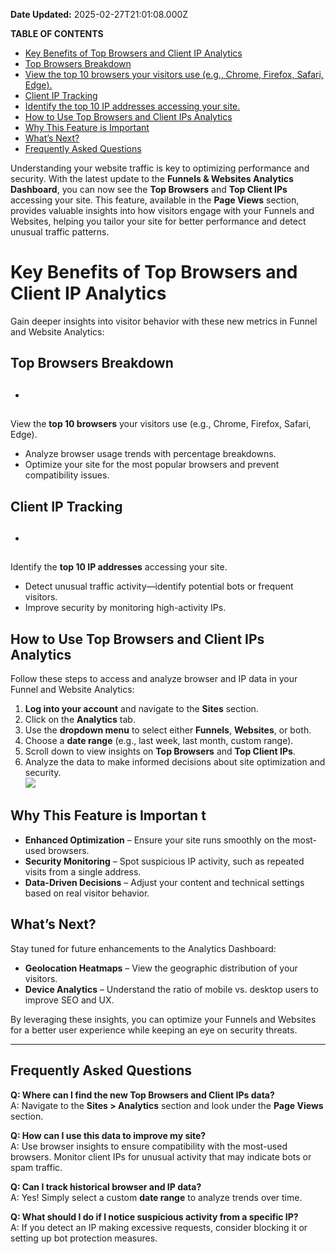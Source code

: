 **Date Updated:** 2025-02-27T21:01:08.000Z

**TABLE OF CONTENTS**

* [Key Benefits of Top Browsers and Client IP Analytics](#Key-Benefits-of-Top-Browsers-and-Client-IP-Analytics)[](#Top-Browsers-Breakdown)
* [Top Browsers Breakdown](#Top-Browsers-Breakdown)[](#View-the%C2%A0top-10-browsers%C2%A0your-visitors-use-%28e.g.,-Chrome,-Firefox,-Safari,-Edge%29.)
* [View the top 10 browsers your visitors use (e.g., Chrome, Firefox, Safari, Edge).](#View-the%C2%A0top-10-browsers%C2%A0your-visitors-use-%28e.g.,-Chrome,-Firefox,-Safari,-Edge%29.)
* [Client IP Tracking](#Client-IP-Tracking)[](#Identify-the%C2%A0top-10-IP-addresses%C2%A0accessing-your-site.)
* [Identify the top 10 IP addresses accessing your site.](#Identify-the%C2%A0top-10-IP-addresses%C2%A0accessing-your-site.)[](#How-to-Use-Top-Browsers-and-Client-IPs-Analytics)
* [How to Use Top Browsers and Client IPs Analytics](#How-to-Use-Top-Browsers-and-Client-IPs-Analytics)[](#Why-This-Feature-is-Important)
* [Why This Feature is Important](#Why-This-Feature-is-Important)[](#What%E2%80%99s-Next?)
* [What’s Next?](#What%E2%80%99s-Next?)[](#Frequently-Asked-Questions)
* [Frequently Asked Questions](#Frequently-Asked-Questions)

  
Understanding your website traffic is key to optimizing performance and security. With the latest update to the **Funnels & Websites Analytics Dashboard**, you can now see the **Top Browsers** and **Top Client IPs** accessing your site. This feature, available in the **Page Views** section, provides valuable insights into how visitors engage with your Funnels and Websites, helping you tailor your site for better performance and detect unusual traffic patterns.

  
# **Key Benefits of Top Browsers and Client IP Analytics**

Gain deeper insights into visitor behavior with these new metrics in Funnel and Website Analytics:

  
## **Top Browsers Breakdown**

* ##  
View the **top 10 browsers** your visitors use (e.g., Chrome, Firefox, Safari, Edge).
* Analyze browser usage trends with percentage breakdowns.
* Optimize your site for the most popular browsers and prevent compatibility issues.

## **Client IP Tracking**

* ##  
Identify the **top 10 IP addresses** accessing your site.
* Detect unusual traffic activity—identify potential bots or frequent visitors.
* Improve security by monitoring high-activity IPs.

## **How to Use Top Browsers and Client IPs Analytics**

Follow these steps to access and analyze browser and IP data in your Funnel and Website Analytics:

1. **Log into your account** and navigate to the **Sites** section.
2. Click on the **Analytics** tab.
3. Use the **dropdown menu** to select either **Funnels**, **Websites**, or both.
4. Choose a **date range** (e.g., last week, last month, custom range).
5. Scroll down to view insights on **Top Browsers** and **Top Client IPs**.
6. Analyze the data to make informed decisions about site optimization and security.  
![](https://s3.amazonaws.com/cdn.freshdesk.com/data/helpdesk/attachments/production/155042372841/original/9EeCwH392gOMEkh6siLpizVU3hAQBfh67A.png?1740670190)

## **Why This Feature is Importan** **t**

* **Enhanced Optimization** – Ensure your site runs smoothly on the most-used browsers.
* **Security Monitoring** – Spot suspicious IP activity, such as repeated visits from a single address.
* **Data-Driven Decisions** – Adjust your content and technical settings based on real visitor behavior.

## **What’s Next?**

Stay tuned for future enhancements to the Analytics Dashboard:

* **Geolocation Heatmaps** – View the geographic distribution of your visitors.
* **Device Analytics** – Understand the ratio of mobile vs. desktop users to improve SEO and UX.

By leveraging these insights, you can optimize your Funnels and Websites for a better user experience while keeping an eye on security threats.

  
---

  
## **Frequently Asked Questions**

**Q: Where can I find the new Top Browsers and Client IPs data?**  
A: Navigate to the **Sites > Analytics** section and look under the **Page Views** section.

  
**Q: How can I use this data to improve my site?**  
A: Use browser insights to ensure compatibility with the most-used browsers. Monitor client IPs for unusual activity that may indicate bots or spam traffic.

  
**Q: Can I track historical browser and IP data?**  
A: Yes! Simply select a custom **date range** to analyze trends over time.

  
**Q: What should I do if I notice suspicious activity from a specific IP?**  
A: If you detect an IP making excessive requests, consider blocking it or setting up bot protection measures.